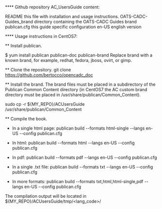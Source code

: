 **** Github repository AC_UsersGuide content:

README this file with installation and usage instructions.
OATS-CADC-Guides_brand 	directory containing the OATS-CADC Guides brand
publican.cfg 		this guide specific configuration
en-US  			english version

**** Usage instructions in CentOS7:

** Install publican. 

$ yum install publican publican-doc publican-brand
Replace brand with a known brand, for example, redhat, fedora, jboss, ovirt, or gimp.


** Clone the repository.
git clone https://github.com/bertocco/opencadc_doc

** Install the brand. 
The brand files must be placed in a subdirectory of the Publican Common Content
directory (in CentOS7 the AC custom brand directory must be placed in
/usr/share/publican/Common_Content). 

sudo cp -r ${MY_REPO}/ACUsersGuide /usr/share/publican/Common_Content

** Compile the book.

* In a single html page:
publican build --formats html-single --langs en-US --config publican.cfg

* In html:
publican build --formats html --langs en-US --config publican.cfg

* In pdf:
publican build --formats pdf --langs en-US --config publican.cfg

* In a single .txt file:
publican build --formats txt --langs en-US --config publican.cfg

* In more formats:
publican build --formats txt,html,html-single,pdf --langs en-US --config publican.cfg

The compilation output will be located in ${MY_REPO}/ACUsersGuide/tmp/<lang_code>/<format>

